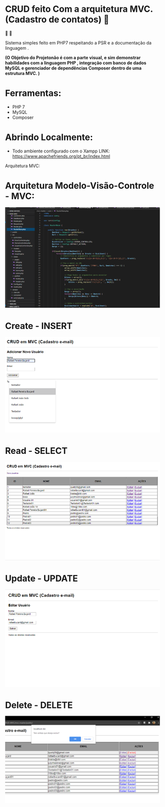 # CRUD feito Com a arquitetura MVC. (Cadastro de contatos) :email:
:elephant: 
:purple_heart:



Sistema simples feito em PHP7 respeitando a PSR e a documentação da linguagem .  
 
 **(O Objetivo do Projetonão é com a parte visual, e sim  demonstrar habilidades com a linguagem PHP , integração com banco de dados MySQL e gerenciador de dependências Composer dentro de uma estrutura MVC. )**
# Ferramentas:
* PHP 7
* MySQL
* Composer
# Abrindo Localmente:
* Todo ambiente configurado com o Xampp
 LINK: https://www.apachefriends.org/pt_br/index.html
 
 Arquitetura MVC:
 # Arquitetura Modelo-Visão-Controle - MVC:

![alt text](https://github.com/rafaelbucard/CRUD-MVC/blob/master/mvc-master/vscode.png)



# Create - 	INSERT

![alt text](https://github.com/rafaelbucard/CRUD-MVC/blob/master/mvc-master/add.png)


# Read - SELECT

![alt text](https://github.com/rafaelbucard/CRUD-MVC/blob/master/mvc-master/php-mvc.png)

# Update - 	UPDATE

![alt text](https://github.com/rafaelbucard/CRUD-MVC/blob/master/mvc-master/editar.png)

# Delete - 	DELETE

![alt text](https://github.com/rafaelbucard/CRUD-MVC/blob/master/mvc-master/delete.png)

